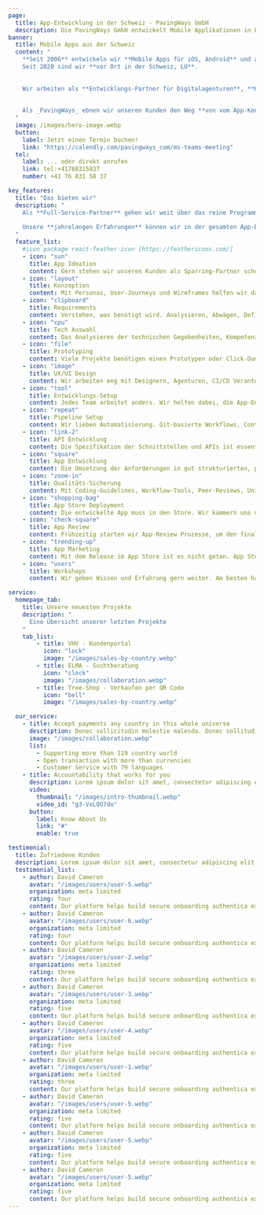 ```yaml
---
page:
  title: App-Entwicklung in der Schweiz - PavingWays GmbH
  description: Die PavingWays GmbH entwickelt Mobile Applikationen in Luzern, Schweiz
banner:
  title: Mobile Apps aus der Schweiz
  content: "
    **Seit 2006** entwickeln wir **Mobile Apps für iOS, Android** und andere Plattformen. 
    Seit 2020 sind wir **vor Ort in der Schweiz, LU**.
    
    
    Wir arbeiten als **Entwicklungs-Partner für Digitalagenturen**, **Know-How-Provider für KMUs** und als Teil von **IT-Abteilungen in Weltkonzernen**.
    
    
    Als _PavingWays_ ebnen wir unseren Kunden den Weg **von vom App-Konzept bis zum Deployment in die App Stores**.
  "
  image: /images/hero-image.webp
  button:
    label: Jetzt einen Termin buchen!
    link: "https://calendly.com/pavingways_com/ms-teams-meeting"
  tel:
    label: ... oder direkt anrufen
    link: tel:+41768315837 
    number: +41 76 831 58 37

key_features:
  title: "Das bieten wir"
  description: "
    Als **Full-Service-Partner** gehen wir weit über das reine Programmieren hinaus.
    
    Unsere **jahrelangen Erfahrungen** können wir in der gesamten App-Entwicklungs-Kette einbringen.
  " 
  feature_list:
    #icon package react-feather-icon [https://feathericons.com/]
    - icon: "sun"
      title: App Ideation
      content: Gern stehen wir unseren Kunden als Sparring-Partner schon während der Ideenfindung zur Seite. Unsere Erfahrungen lassen uns frühzeitig nützlichen Input geben.
    - icon: "layout"
      title: Konzeption
      content: Mit Personas, User-Journeys und Wireframes helfen wir dabei, der App-Idee einen Gestalt zu verleihen und sie konkret werden zu lassen.
    - icon: "clipboard"
      title: Requirements
      content: Verstehen, was benötigt wird. Analysieren, Abwägen, Definieren und Dokumentieren sind wichtige erste Schritte in jedem unserer App-Projekte.
    - icon: "cpu"
      title: Tech Auswahl
      content: Das Analysieren der technischen Gegebenheiten, Kompetenzen und Möglichkeiten ermöglicht uns die Auswahl der passenden Technologien und Definition in Ihrem Entwicklung-Setup.
    - icon: "file"
      title: Prototyping
      content: Viele Projekte benötigen einen Prototypen oder Click-Dummy. Wir benutzen Tools, die es uns ermöglichen, die App auf Basis unserer Prototypen weiterzuentwickeln.
    - icon: "image"
      title: UX/UI Design
      content: Wir arbeiten eng mit Designern, Agenturen, CI/CD Verantwortlichen und Marketing-Abteilungen zusammen, um die bestmögliche User Experience zu generieren.    
    - icon: "tool"
      title: Entwicklungs-Setup
      content: Jedes Team arbeitet anders. Wir helfen dabei, die App-Entwicklung in Ihren Workflow einzubinden und die Developer Experience zu maximieren.
    - icon: "repeat"
      title: Pipeline Setup
      content: Wir lieben Automatisierung. Git-basierte Workflows, Continuous Integration und Delivery, GitHub Actions und End-to-End Tests sind nur einige unserer Tools. 
    - icon: "link-2"
      title: API Entwicklung
      content: Die Spezifikation der Schnittstellen und APIs ist essentiell. Wir entwickeln Interfaces und implementieren APIs in App, auf Server-Seite und zu Drittsystemen.
    - icon: "square"
      title: App Entwicklung
      content: Die Umsetzung der Anforderungen in gut strukturierten, performanten und dokumentierten Code ist eine Kunst, die wir seit Jahren beherrschen.
    - icon: "zoom-in"
      title: Qualitäts-Sicherung
      content: Mit Coding-Guidelines, Workflow-Tools, Peer-Reviews, Unit- und End-to-End Tests, User Labs und Hallway gewährleisten wir die Qualität unserer und Ihrer Apps.
    - icon: "shopping-bag"
      title: App Store Deployment
      content: Die entwickelte App muss in den Store. Wir kümmern uns um Zertifikate, Private Keys, Provisioning Profile und Entitles. 
    - icon: "check-square"
      title: App Review
      content: Frühzeitig starten wir App-Review Prozesse, um den finalen Live-Gang in den App Stores zu beschleunigen. Zahlreiche Review-Runden haben uns wertvolle Erfahrungen sammeln lassen.
    - icon: "trending-up"
      title: App Marketing
      content: Mit dem Release im App Store ist es nicht getan. App Store Optimizaton (ASO) ist mindestens genau so wichtig wie SEO bei Websites. Wir helfen Ihnen dabei!
    - icon: "users"
      title: Workshops
      content: Wir geben Wissen und Erfahrung gern weiter. Am besten hands-On im Team, aber auch als halb- oder ganztägiger Workshop.

service:
  homepage_tab:
    title: Unsere neuesten Projekte
    description: "
      Eine Übersicht unserer letzten Projekte
    "
    tab_list:
        - title: VHV - Kundenportal
          icon: "lock"
          image: "/images/sales-by-country.webp"
        - title: ELMA - Suchtberatung
          icon: "clock"
          image: "/images/collaboration.webp"
        - title: Tree-Shop - Verkaufen per QR Code 
          icon: "bell"
          image: "/images/sales-by-country.webp"

  our_service:
    - title: Accept payments any country in this whole universe
      desctiption: Donec sollicitudin molestie malesda. Donec sollitudin molestie malesuada. Mauris pellentesque nec, egestas non nisi. Cras ultricies ligula sed
      image: "/images/collaboration.webp"
      list:
        - Supporting more than 119 country world
        - Open transaction with more than currencies
        - Customer Service with 79 languages
    - title: Accountability that works for you
      description: Lorem ipsum dolor sit amet, consectetur adipiscing elit. Morbi egestas Werat viverra id et aliquet. vulputate egestas sollicitudin.
      video:
        thumbnail: "/images/intro-thumbnail.webp"
        video_id: "g3-VxLQO7do"
      button:
        label: Know About Us
        link: "#"
        enable: true

testimonial:
  title: Zufriedene Kunden
  description: Lorem ipsum dolor sit amet, consectetur adipiscing elit. Morbi egestas Werat viverra id et aliquet. vulputate egestas sollicitudin.
  testimonial_list:
    - author: David Cameron
      avatar: "/images/users/user-5.webp"
      organization: meta limited
      rating: four
      content: Our platform helps build secure onboarding authentica experiences & engage your users. We build .
    - author: David Cameron
      avatar: "/images/users/user-6.webp"
      organization: meta limited
      rating: four
      content: Our platform helps build secure onboarding authentica experiences & engage your users. We build .
    - author: David Cameron
      avatar: "/images/users/user-2.webp"
      organization: meta limited
      rating: three
      content: Our platform helps build secure onboarding authentica experiences & engage your users. We build .
    - author: David Cameron
      avatar: "/images/users/user-3.webp"
      organization: meta limited
      rating: five
      content: Our platform helps build secure onboarding authentica experiences & engage your users. We build .
    - author: David Cameron
      avatar: "/images/users/user-4.webp"
      organization: meta limited
      rating: five
      content: Our platform helps build secure onboarding authentica experiences & engage your users. We build .
    - author: David Cameron
      avatar: "/images/users/user-1.webp"
      organization: meta limited
      rating: three
      content: Our platform helps build secure onboarding authentica experiences & engage your users. We build .
    - author: David Cameron
      avatar: "/images/users/user-5.webp"
      organization: meta limited
      rating: five
      content: Our platform helps build secure onboarding authentica experiences & engage your users. We build .
    - author: David Cameron
      avatar: "/images/users/user-5.webp"
      organization: meta limited
      rating: five
      content: Our platform helps build secure onboarding authentica experiences & engage your users. We build .
    - author: David Cameron
      avatar: "/images/users/user-5.webp"
      organization: meta limited
      rating: five
      content: Our platform helps build secure onboarding authentica experiences & engage your users. We build .
---
```

